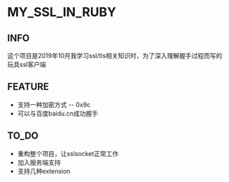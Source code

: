 # MY_SSL_IN_RUBY

## INFO

这个项目是2019年10月我学习ssl/tls相关知识时，为了深入理解握手过程而写的玩具ssl客户端

## FEATURE

+ 支持一种加密方式 -- 0x9c
+ 可以与百度baidu.cn成功握手

## TO_DO

+ 重构整个项目，让sslsocket正常工作
+ 加入服务端支持
+ 支持几种extension